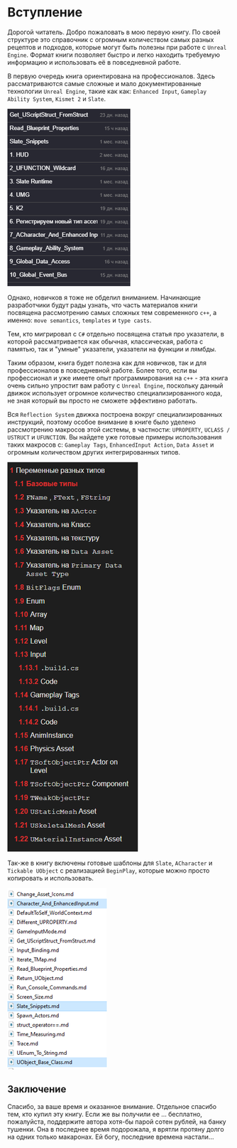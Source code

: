 # Вступление
Дорогой читатель. Добро пожаловать в мою первую книгу. По своей структуре это справочник с огромным количеством самых разных рецептов и подходов, которые могут быть полезны при работе с `Unreal Engine`.
Формат книги позволяет быстро и легко находить требуемую информацию и использовать её в повседневной работе.

В первую очередь книга ориентирована на профессионалов. Здесь рассматриваются самые сложные и мало документированные технологии `Unreal Engine`, такие как как: `Enhanced Input`, `Gameplay Ability System`, `Kismet 2` и `Slate`.

![0cca804af8277b591c9e409d4783e80c.png](images/0cca804af8277b591c9e409d4783e80c.png)

Однако, новичков я тоже не обделил вниманием. Начинающие разработчики будут рады узнать, что часть материалов книги посвящена рассмотрению самых сложных тем современного `c++`, а именно: `move semantics`, `templates` и `type casts`.

Тем, кто мигрировал с `C#` отдельно посвящена статья про указатели, в которой рассматривается как обычная, классическая, работа с памятью, так и "умные" указатели, указатели на функции и лямбды.

Таким образом, книга будет полезна как для новичков, так и для  профессионалов в повседневной работе. Более того, если вы профессионал и уже имеете опыт программирования на `с++` - эта книга очень сильно упростит вам работу с `Unreal Engine`, поскольку данный движок использует огромное количество специализированного кода, не зная который вы просто не сможете эффективно работать.

Вся `Reflection System`  движка построена вокруг специализированных инструкций, поэтому особое внимание в книге было уделено рассмотрению макросов этой системы, в частности:  `UPROPERTY`, `UCLASS / USTRUCT` и `UFUNCTION`. Вы найдете уже готовые примеры использования таких макросов с: `Gameplay Tags`, `EnhancedInput Action`, `Data Asset` и огромным количеством других интегрированных типов.

![fdce4fcbb5e63f3ea2a660243b82f893.png](images/fdce4fcbb5e63f3ea2a660243b82f893.png)

Так-же в книгу включены готовые шаблоны для `Slate`, `ACharacter` и `Tickable UObject` с реализацией `BeginPlay`, которые можно просто копировать и использовать.

![50d37db3595a80cc0ac1c85aa25a1d1b.png](images/50d37db3595a80cc0ac1c85aa25a1d1b.png)

## Заключение
Спасибо, за ваше время и оказанное внимание. Отдельное спасибо тем, кто купил эту книгу. Если же вы получили ее … бесплатно, пожалуйста, поддержите автора хотя-бы парой сотен рублей, на банку тушенки. Она в последнее время подорожала, я врятли протяну долго на одних только макаронах. Ей богу, последние времена настали…